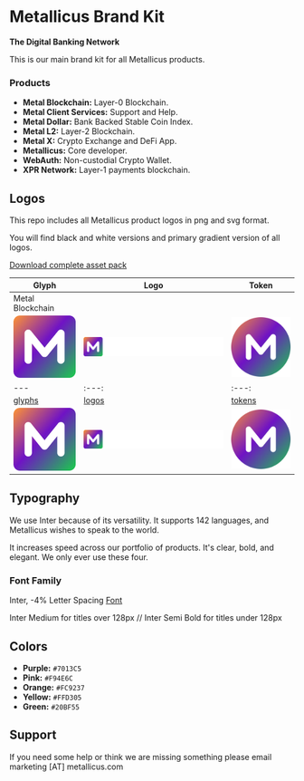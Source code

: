 # Metallicus Brand Kit
**The Digital Banking Network**


This is our main brand kit for all Metallicus products.

### Products
- **Metal Blockchain:** Layer-0 Blockchain.
- **Metal Client Services:** Support and Help.
- **Metal Dollar:** Bank Backed Stable Coin Index.
- **Metal L2:** Layer-2 Blockchain.
- **Metal X:** Crypto Exchange and DeFi App.
- **Metallicus:** Core developer.
- **WebAuth:** Non-custodial Crypto Wallet.
- **XPR Network:** Layer-1 payments blockchain.



## Logos

This repo includes all Metallicus product logos in png and svg format.

You will find black and white versions and primary gradient version of all logos.

[Download complete asset pack](https://metallicus.com/brandkit.zip)


|  Glyph             |   Logo                                                         |  Token                          |
| ----------------- | ------------------------------------------------------------------ |----------------- |
|                                  Metal Blockchain                                                         |
|  <img src="https://github.com/metallicusdev/brandkit/blob/main/Logos/Metal%20Blockchain%20Glyph/Metal%20Blockchain-glyph-color@4x.png?raw=true" width="120">  |  <img src="https://github.com/metallicusdev/brandkit/blob/main/Logos/Metal%20Blockchain%20Logo/Metal%20Blockchain-white@4x.png?raw=true" width="300">  |  <img src="https://github.com/metallicusdev/brandkit/blob/main/Logos/Metal%20Blockchain%20Token/METAL%20Token@4x.png?raw=true" width="120">  |
|    ---   |   :---:   |   :---:   |
|  [glyphs](https://github.com/metallicusdev/brandkit/blob/main/Logos/Metal%20Blockchain%20Glyph/) |  [logos](https://github.com/metallicusdev/brandkit/blob/main/Logos/Metal%20Blockchain%20Logo/) |  [tokens](https://github.com/metallicusdev/brandkit/blob/main/Logos/Metal%20Blockchain%20Token/) |
|  <img src="https://github.com/metallicusdev/brandkit/blob/main/Logos/Metal%20Blockchain%20Glyph/Metal%20Blockchain-glyph-color@4x.png?raw=true" width="120">  |  <img src="https://github.com/metallicusdev/brandkit/blob/main/Logos/Metal%20Blockchain%20Logo/Metal%20Blockchain-white@4x.png?raw=true" width="300">  |  <img src="https://github.com/metallicusdev/brandkit/blob/main/Logos/Metal%20Blockchain%20Token/METAL%20Token@4x.png?raw=true" width="120">  |


## Typography

We use Inter because of its versatility. It supports 142 languages, and Metallicus wishes to speak to the world.

It increases speed across our portfolio of products. It's clear, bold, and elegant. We only ever use these four.

### Font Family
Inter, -4% Letter Spacing
[Font](https://fonts.google.com/specimen/Inter)

Inter Medium for titles over 128px // Inter Semi Bold for titles under 128px


## Colors
- **Purple:** `#7013C5`
- **Pink:** `#F94E6C`
- **Orange:** `#FC9237`
- **Yellow:** `#FFD305`
- **Green:** `#20BF55`


## Support
If you need some help or think we are missing something please email marketing [AT] metallicus.com

